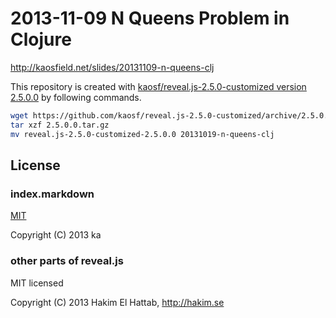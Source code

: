 # 2013-11-09 N Queens Problem in Clojure

http://kaosfield.net/slides/20131109-n-queens-clj

This repository is created with [kaosf/reveal.js-2.5.0-customized version 2.5.0.0](https://github.com/kaosf/reveal.js-2.5.0-customized/releases/tag/2.5.0.0) by following commands.

```sh
wget https://github.com/kaosf/reveal.js-2.5.0-customized/archive/2.5.0.0.tar.gz
tar xzf 2.5.0.0.tar.gz
mv reveal.js-2.5.0-customized-2.5.0.0 20131019-n-queens-clj
```

## License

### index.markdown

[MIT](http://opensource.org/licenses/MIT)

Copyright (C) 2013 ka

### other parts of reveal.js

MIT licensed

Copyright (C) 2013 Hakim El Hattab, http://hakim.se
